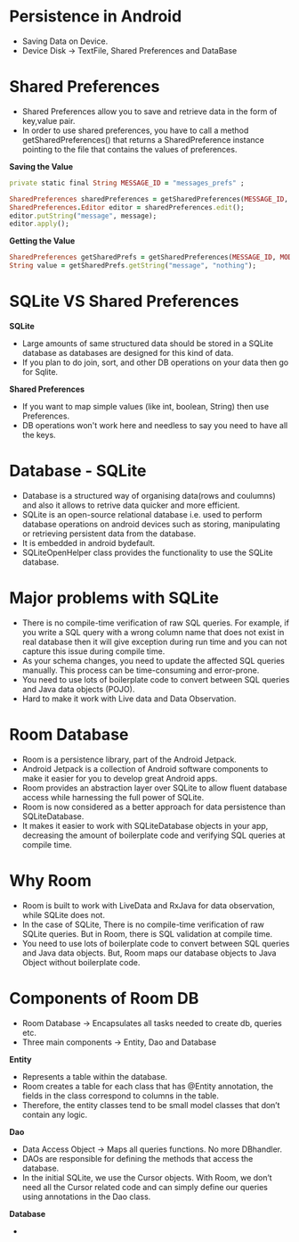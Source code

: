 # Persistence in Android

- Saving Data on Device.
- Device Disk -> TextFile, Shared Preferences and DataBase

# Shared Preferences

- Shared Preferences allow you to save and retrieve data in the form of key,value pair.
- In order to use shared preferences, you have to call a method getSharedPreferences() that returns a SharedPreference instance pointing to the file that contains the values of preferences.

__Saving the Value__

```ruby
private static final String MESSAGE_ID = "messages_prefs" ;

SharedPreferences sharedPreferences = getSharedPreferences(MESSAGE_ID, MODE_PRIVATE);
SharedPreferences.Editor editor = sharedPreferences.edit();
editor.putString("message", message);
editor.apply();
```
__Getting the Value__

```ruby
SharedPreferences getSharedPrefs = getSharedPreferences(MESSAGE_ID, MODE_PRIVATE);
String value = getSharedPrefs.getString("message", "nothing");
```

# SQLite VS Shared Preferences

__SQLite__

- Large amounts of same structured data should be stored in a SQLite database as databases are designed for this kind of data.
- If you plan to do join, sort, and other DB operations on your data then go for Sqlite.

__Shared Preferences__

- If you want to map simple values (like int, boolean, String) then use Preferences. 
- DB operations won't work here and needless to say you need to have all the keys. 

# Database - SQLite

- Database is a structured way of organising data(rows and coulumns) and also it allows to retrive data quicker and more efficient.
- SQLite is an open-source relational database i.e. used to perform database operations on android devices such as storing, manipulating or retrieving persistent data from the database.
- It is embedded in android bydefault.
- SQLiteOpenHelper class provides the functionality to use the SQLite database.

# Major problems with SQLite

- There is no compile-time verification of raw SQL queries. For example, if you write a SQL query with a wrong column name that does not exist in real database then it will give exception during run time and you can not capture this issue during compile time.
- As your schema changes, you need to update the affected SQL queries manually. This process can be time-consuming and error-prone.
- You need to use lots of boilerplate code to convert between SQL queries and Java data objects (POJO).
- Hard to make it work with Live data and Data Observation.

# Room Database

- Room is a persistence library, part of the Android Jetpack.
- Android Jetpack is a collection of Android software components to make it easier for you to develop great Android apps.
- Room provides an abstraction layer over SQLite to allow fluent database access while harnessing the full power of SQLite.
- Room is now considered as a better approach for data persistence than SQLiteDatabase. 
- It makes it easier to work with SQLiteDatabase objects in your app, decreasing the amount of boilerplate code and verifying SQL queries at compile time.

# Why Room

- Room is built to work with LiveData and RxJava for data observation, while SQLite does not.
- In the case of SQLite, There is no compile-time verification of raw SQLite queries. But in Room, there is SQL validation at compile time.
- You need to use lots of boilerplate code to convert between SQL queries and Java data objects. But, Room maps our database objects to Java Object without boilerplate code.

# Components of Room DB

- Room Database -> Encapsulates all tasks needed to create db, queries etc.
- Three main components -> Entity, Dao and Database

__Entity__ 

- Represents a table within the database. 
- Room creates a table for each class that has @Entity annotation, the fields in the class correspond to columns in the table. 
- Therefore, the entity classes tend to be small model classes that don’t contain any logic.

__Dao__

- Data Access Object -> Maps all queries functions. No more DBhandler.
- DAOs are responsible for defining the methods that access the database. 
- In the initial SQLite, we use the Cursor objects. With Room, we don’t need all the Cursor related code and can simply define our queries using annotations in the Dao class.

__Database__

- 
